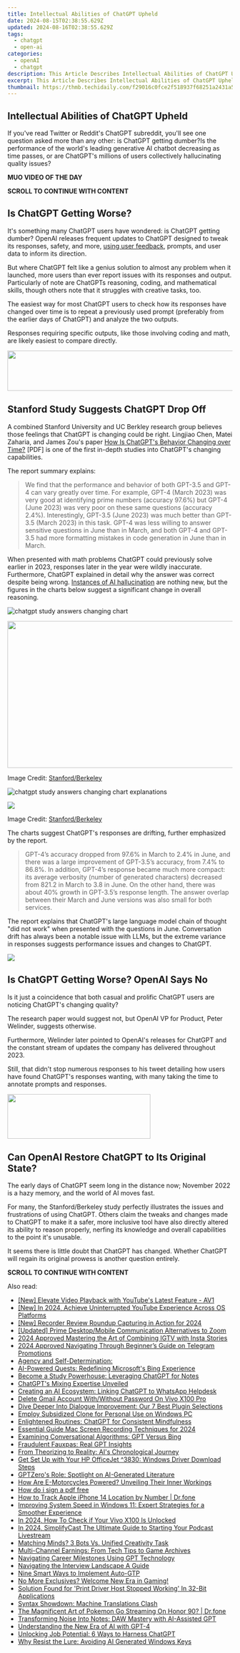 ```yaml
---
title: Intellectual Abilities of ChatGPT Upheld
date: 2024-08-15T02:38:55.629Z
updated: 2024-08-16T02:38:55.629Z
tags:
  - chatgpt
  - open-ai
categories:
  - openAI
  - chatgpt
description: This Article Describes Intellectual Abilities of ChatGPT Upheld
excerpt: This Article Describes Intellectual Abilities of ChatGPT Upheld
thumbnail: https://thmb.techidaily.com/f29016c0fce2f518937f68251a2431a5f707a01cf190eb7eb7552fa0f6fd65d9.jpg
---
```


## Intellectual Abilities of ChatGPT Upheld

If you've read Twitter or Reddit's ChatGPT subreddit, you'll see one question asked more than any other: is ChatGPT getting dumber?Is the performance of the world's leading generative AI chatbot decreasing as time passes, or are ChatGPT's millions of users collectively hallucinating quality issues?

**MUO VIDEO OF THE DAY**

**SCROLL TO CONTINUE WITH CONTENT**

## Is ChatGPT Getting Worse?

 It's something many ChatGPT users have wondered: is ChatGPT getting dumber? OpenAI releases frequent updates to ChatGPT designed to tweak its responses, safety, and more, [using user feedback](https://www.makeuseof.com/does-chatgpt-learn-from-user-conversations/), prompts, and user data to inform its direction.

 But where ChatGPT felt like a genius solution to almost any problem when it launched, more users than ever report issues with its responses and output. Particularly of note are ChatGPTs reasoning, coding, and mathematical skills, though others note that it struggles with creative tasks, too.

 The easiest way for most ChatGPT users to check how its responses have changed over time is to repeat a previously used prompt (preferably from the earlier days of ChatGPT) and analyze the two outputs.

 Responses requiring specific outputs, like those involving coding and math, are likely easiest to compare directly.

<!-- affiliate ads begin -->
<a href="https://laganoo.pxf.io/c/5597632/1657399/16446" target="_top" id="1657399"><img src="//a.impactradius-go.com/display-ad/16446-1657399" border="0" alt="" width="728" height="90"/></a><img height="0" width="0" src="https://imp.pxf.io/i/5597632/1657399/16446" style="position:absolute;visibility:hidden;" border="0" />
<!-- affiliate ads end -->
## Stanford Study Suggests ChatGPT Drop Off

 A combined Stanford University and UC Berkley research group believes those feelings that ChatGPT is changing could be right. Lingjiao Chen, Matei Zaharia, and James Zou's paper [How Is ChatGPT's Behavior Changing over Time?](https://arxiv.org/pdf/2307.09009.pdf) \[PDF\] is one of the first in-depth studies into ChatGPT's changing capabilities.

 The report summary explains:

> We find that the performance and behavior of both GPT-3.5 and GPT-4 can vary greatly over time. For example, GPT-4 (March 2023) was very good at identifying prime numbers (accuracy 97.6%) but GPT-4 (June 2023) was very poor on these same questions (accuracy 2.4%). Interestingly, GPT-3.5 (June 2023) was much better than GPT-3.5 (March 2023) in this task. GPT-4 was less willing to answer sensitive questions in June than in March, and both GPT-4 and GPT-3.5 had more formatting mistakes in code generation in June than in March.

 When presented with math problems ChatGPT could previously solve earlier in 2023, responses later in the year were wildly inaccurate. Furthermore, ChatGPT explained in detail why the answer was correct despite being wrong. [Instances of AI hallucination](https://www.makeuseof.com/what-is-ai-hallucination-and-how-do-you-spot-it/) are nothing new, but the figures in the charts below suggest a significant change in overall reasoning.

![chatgpt study answers changing chart](https://static1.makeuseofimages.com/wordpress/wp-content/uploads/2023/07/chatgpt-study-answers-changing-chart.jpg)
<!-- affiliate ads begin -->
<a href="https://ursime.pxf.io/c/5597632/2092236/16384" target="_top" id="2092236"><img src="//a.impactradius-go.com/display-ad/16384-2092236" border="0" alt="" width="1920" height="329"/></a><img height="0" width="0" src="https://imp.pxf.io/i/5597632/2092236/16384" style="position:absolute;visibility:hidden;" border="0" />
<!-- affiliate ads end -->

Image Credit: [Stanford/Berkeley](https://arxiv.org/pdf/2307.09009.pdf)

![chatgpt study answers changing chart explanations](https://static1.makeuseofimages.com/wordpress/wp-content/uploads/2023/07/chatgpt-study-answers-changing-chart-explanations.jpg)
<!-- affiliate ads begin -->
<a href="https://shop.systoolsgroup.com/affiliate.php?ACCOUNT=SYSTOOBY&AFFILIATE=108875&PATH=https%3A%2F%2Fwww.systoolsgroup.com%3FAFFILIATE%3D108875%26RESOURCE%3D%2BSysTools%2BPDF%2BUnlocker"><img src="https://www.systoolsgroup.com/box/pdf-unlocker.png" border="0"></a>
<!-- affiliate ads end -->

Image Credit: [Stanford/Berkeley](https://arxiv.org/pdf/2307.09009.pdf)

 The charts suggest ChatGPT's responses are drifting, further emphasized by the report.

> GPT-4’s accuracy dropped from 97.6% in March to 2.4% in June, and there was a large improvement of GPT-3.5’s accuracy, from 7.4% to 86.8%. In addition, GPT-4’s response became much more compact: its average verbosity (number of generated characters) decreased from 821.2 in March to 3.8 in June. On the other hand, there was about 40% growth in GPT-3.5’s response length. The answer overlap between their March and June versions was also small for both services.

 The report explains that ChatGPT's large language model chain of thought "did not work" when presented with the questions in June. Conversation drift has always been a notable issue with LLMs, but the extreme variance in responses suggests performance issues and changes to ChatGPT.

<!-- affiliate ads begin -->
<a href="https://secure.2checkout.com/order/checkout.php?PRODS=32667153&QTY=1&AFFILIATE=108875&CART=1"><img src="https://www.coolmuster.com/uploads/image/20201228/feature02.png" border="0"></a>
<!-- affiliate ads end -->
## Is ChatGPT Getting Worse? OpenAI Says No

 Is it just a coincidence that both casual and prolific ChatGPT users are noticing ChatGPT's changing quality?

 The research paper would suggest not, but OpenAI VP for Product, Peter Welinder, suggests otherwise.

 Furthermore, Welinder later pointed to OpenAI's releases for ChatGPT and the constant stream of updates the company has delivered throughout 2023\.

 Still, that didn't stop numerous responses to his tweet detailing how users have found ChatGPT's responses wanting, with many taking the time to annotate prompts and responses.

<!-- affiliate ads begin -->
<a href="https://godlikehost.sjv.io/c/5597632/1920054/21774" target="_top" id="1920054"><img src="//a.impactradius-go.com/display-ad/21774-1920054" border="0" alt="" width="320" height="100"/></a><img height="0" width="0" src="https://imp.pxf.io/i/5597632/1920054/21774" style="position:absolute;visibility:hidden;" border="0" />
<!-- affiliate ads end -->
## Can OpenAI Restore ChatGPT to Its Original State?

 The early days of ChatGPT seem long in the distance now; November 2022 is a hazy memory, and the world of AI moves fast.

 For many, the Stanford/Berkeley study perfectly illustrates the issues and frustrations of using ChatGPT. Others claim the tweaks and changes made to ChatGPT to make it a safer, more inclusive tool have also directly altered its ability to reason properly, nerfing its knowledge and overall capabilities to the point it's unusable.

 It seems there is little doubt that ChatGPT has changed. Whether ChatGPT will regain its original prowess is another question entirely.

**SCROLL TO CONTINUE WITH CONTENT**


<ins class="adsbygoogle"
     style="display:block"
     data-ad-format="autorelaxed"
     data-ad-client="ca-pub-7571918770474297"
     data-ad-slot="1223367746"></ins>



<ins class="adsbygoogle"
     style="display:block"
     data-ad-client="ca-pub-7571918770474297"
     data-ad-slot="8358498916"
     data-ad-format="auto"
     data-full-width-responsive="true"></ins>

<span class="atpl-alsoreadstyle">Also read:</span>
<div><ul>
<li><a href="https://youtube-clips.techidaily.com/new-elevate-video-playback-with-youtubes-latest-feature-av1/"><u>[New] Elevate Video Playback with YouTube's Latest Feature - AV1</u></a></li>
<li><a href="https://youtube-web.techidaily.com/n-2024-achieve-uninterrupted-youtube-experience-across-os-platforms/"><u>[New] In 2024, Achieve Uninterrupted YouTube Experience Across OS Platforms</u></a></li>
<li><a href="https://digital-screen-recording.techidaily.com/new-recorder-review-roundup-capturing-in-action-for-2024/"><u>[New] Recorder Review Roundup  Capturing in Action for 2024</u></a></li>
<li><a href="https://on-screen-recording.techidaily.com/updated-prime-desktopmobile-communication-alternatives-to-zoom/"><u>[Updated] Prime Desktop/Mobile Communication Alternatives to Zoom</u></a></li>
<li><a href="https://instagram-clips.techidaily.com/2024-approved-mastering-the-art-of-combining-igtv-with-insta-stories/"><u>2024 Approved  Mastering the Art of Combining IGTV with Insta Stories</u></a></li>
<li><a href="https://fox-friendly.techidaily.com/2024-approved-navigating-through-beginners-guide-on-telegram-promotions/"><u>2024 Approved  Navigating Through Beginner’s Guide on Telegram Promotions</u></a></li>
<li><a href="https://win-amazing.techidaily.com/agency-and-self-determination/"><u>Agency and Self-Determination:</u></a></li>
<li><a href="https://tech-savvy.techidaily.com/ai-powered-quests-redefining-microsofts-bing-experience/"><u>AI-Powered Quests: Redefining Microsoft's Bing Experience</u></a></li>
<li><a href="https://tech-savvy.techidaily.com/become-a-study-powerhouse-leveraging-chatgpt-for-notes/"><u>Become a Study Powerhouse: Leveraging ChatGPT for Notes</u></a></li>
<li><a href="https://tech-savvy.techidaily.com/chatgpts-mixing-expertise-unveiled/"><u>ChatGPT's Mixing Expertise Unveiled</u></a></li>
<li><a href="https://tech-savvy.techidaily.com/creating-an-ai-ecosystem-linking-chatgpt-to-whatsapp-helpdesk/"><u>Creating an AI Ecosystem: Linking ChatGPT to WhatsApp Helpdesk</u></a></li>
<li><a href="https://android-unlock.techidaily.com/delete-gmail-account-withwithout-password-on-vivo-x100-pro-by-drfone-android/"><u>Delete Gmail Account With/Without Password On Vivo X100 Pro</u></a></li>
<li><a href="https://tech-savvy.techidaily.com/dive-deeper-into-dialogue-improvement-our-7-best-plugin-selections/"><u>Dive Deeper Into Dialogue Improvement: Our 7 Best Plugin Selections</u></a></li>
<li><a href="https://tech-savvy.techidaily.com/employ-subsidized-clone-for-personal-use-on-windows-pc/"><u>Employ Subsidized Clone for Personal Use on Windows PC</u></a></li>
<li><a href="https://tech-savvy.techidaily.com/enlightened-routines-chatgpt-for-consistent-mindfulness/"><u>Enlightened Routines: ChatGPT for Consistent Mindfulness</u></a></li>
<li><a href="https://screen-video-capture.techidaily.com/essential-guide-mac-screen-recording-techniques-for-2024/"><u>Essential Guide  Mac Screen Recording Techniques for 2024</u></a></li>
<li><a href="https://tech-savvy.techidaily.com/examining-conversational-algorithms-gpt-versus-bing/"><u>Examining Conversational Algorithms: GPT Versus Bing</u></a></li>
<li><a href="https://tech-savvy.techidaily.com/fraudulent-fauxpas-real-gpt-insights/"><u>Fraudulent Fauxpas: Real GPT Insights</u></a></li>
<li><a href="https://tech-savvy.techidaily.com/from-theorizing-to-reality-ais-chronological-journey/"><u>From Theorizing to Reality: AI's Chronological Journey</u></a></li>
<li><a href="https://hardware-help.techidaily.com/get-set-up-with-your-hp-officejet-3830-windows-driver-download-steps/"><u>Get Set Up with Your HP OfficeJet ^3830: Windows Driver Download Steps</u></a></li>
<li><a href="https://tech-savvy.techidaily.com/gptzeros-role-spotlight-on-ai-generated-literature/"><u>GPTZero's Role: Spotlight on AI-Generated Literature</u></a></li>
<li><a href="https://tech-renaissance.techidaily.com/how-are-e-motorcycles-powered-unveiling-their-inner-workings/"><u>How Are E-Motorcycles Powered? Unveiling Their Inner Workings</u></a></li>
<li><a href="https://phone-solutions.techidaily.com/how-do-i-sign-a-pdf-free-by-ldigisigner-sign-a-pdf-sign-a-pdf/"><u>How do i sign a pdf free</u></a></li>
<li><a href="https://ios-location-track.techidaily.com/how-to-track-apple-iphone-14-location-by-number-drfone-by-drfone-virtual-ios/"><u>How to Track Apple iPhone 14 Location by Number | Dr.fone</u></a></li>
<li><a href="https://techtrends.techidaily.com/improving-system-speed-in-windows-11-expert-strategies-for-a-smoother-experience/"><u>Improving System Speed in Windows 11: Expert Strategies for a Smoother Experience</u></a></li>
<li><a href="https://sim-unlock.techidaily.com/in-2024-how-to-check-if-your-vivo-x100-is-unlocked-by-drfone-android/"><u>In 2024, How To Check if Your Vivo X100 Is Unlocked</u></a></li>
<li><a href="https://extra-approaches.techidaily.com/in-2024-simplifycast-the-ultimate-guide-to-starting-your-podcast-livestream/"><u>In 2024, SimplifyCast  The Ultimate Guide to Starting Your Podcast Livestream</u></a></li>
<li><a href="https://tech-savvy.techidaily.com/matching-minds-3-bots-vs-unified-creativity-task/"><u>Matching Minds? 3 Bots Vs. Unified Creativity Task</u></a></li>
<li><a href="https://tech-savvy.techidaily.com/multi-channel-earnings-from-tech-tips-to-game-archives/"><u>Multi-Channel Earnings: From Tech Tips to Game Archives</u></a></li>
<li><a href="https://tech-savvy.techidaily.com/navigating-career-milestones-using-gpt-technology/"><u>Navigating Career Milestones Using GPT Technology</u></a></li>
<li><a href="https://extra-tips.techidaily.com/navigating-the-interview-landscape-a-guide/"><u>Navigating the Interview Landscape  A Guide</u></a></li>
<li><a href="https://tech-savvy.techidaily.com/nine-smart-ways-to-implement-auto-gtp/"><u>Nine Smart Ways to Implement Auto-GTP</u></a></li>
<li><a href="https://games-able.techidaily.com/1719168550187-no-more-exclusives-welcome-new-era-in-gaming/"><u>No More Exclusives? Welcome New Era in Gaming!</u></a></li>
<li><a href="https://common-error.techidaily.com/solution-found-for-print-driver-host-stopped-working-in-32-bit-applications/"><u>Solution Found for 'Print Driver Host Stopped Working' In 32-Bit Applications</u></a></li>
<li><a href="https://tech-savvy.techidaily.com/syntax-showdown-machine-translations-clash/"><u>Syntax Showdown: Machine Translations Clash</u></a></li>
<li><a href="https://pokemon-go-android.techidaily.com/the-magnificent-art-of-pokemon-go-streaming-on-honor-90-drfone-by-drfone-virtual-android/"><u>The Magnificent Art of Pokemon Go Streaming On Honor 90? | Dr.fone</u></a></li>
<li><a href="https://tech-savvy.techidaily.com/transforming-noise-into-notes-daw-mastery-with-ai-assisted-gpt/"><u>Transforming Noise Into Notes: DAW Mastery with AI-Assisted GPT</u></a></li>
<li><a href="https://tech-savvy.techidaily.com/understanding-the-new-era-of-ai-with-gpt-4/"><u>Understanding the New Era of AI with GPT-4</u></a></li>
<li><a href="https://tech-savvy.techidaily.com/unlocking-job-potential-6-ways-to-harness-chatgpt/"><u>Unlocking Job Potential: 6 Ways to Harness ChatGPT</u></a></li>
<li><a href="https://tech-savvy.techidaily.com/why-resist-the-lure-avoiding-ai-generated-windows-keys/"><u>Why Resist the Lure: Avoiding AI Generated Windows Keys</u></a></li>
</ul></div>
